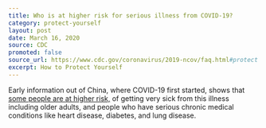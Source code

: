 ```yaml
---
title: Who is at higher risk for serious illness from COVID-19?
category: protect-yourself
layout: post
date: March 16, 2020
source: CDC
promoted: false
source_url: https://www.cdc.gov/coronavirus/2019-ncov/faq.html#protect
excerpt: How to Protect Yourself
---
```


Early information out of China, where COVID-19 first started, shows that <a href="https://www.cdc.gov/coronavirus/2019-ncov/specific-groups/high-risk-complications.html"> some people are at higher risk,</a>  of getting very sick from this illness including older adults, and people who have serious chronic medical conditions like heart disease, diabetes, 
and lung disease.


